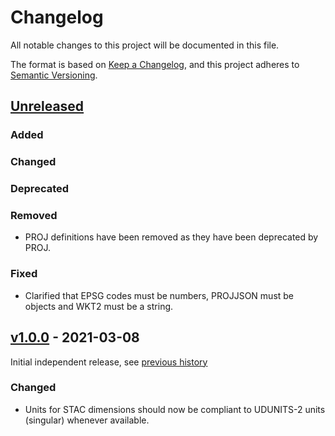 # Changelog
All notable changes to this project will be documented in this file.

The format is based on [Keep a Changelog](https://keepachangelog.com/en/1.0.0/),
and this project adheres to [Semantic Versioning](https://semver.org/spec/v2.0.0.html).

## [Unreleased]

### Added

### Changed

### Deprecated

### Removed

- PROJ definitions have been removed as they have been deprecated by PROJ.

### Fixed

- Clarified that EPSG codes must be numbers, PROJJSON must be objects and WKT2 must be a string.

## [v1.0.0] - 2021-03-08

Initial independent release, see [previous history](https://github.com/radiantearth/stac-spec/commits/v1.0.0-rc.1/extensions/datacube)

### Changed
- Units for STAC dimensions should now be compliant to UDUNITS-2 units (singular) whenever available.


[Unreleased]: <https://github.com/stac-extensions/datacube/compare/v1.0.0...HEAD>
[v1.0.0]: <https://github.com/stac-extensions/datacube/tree/v1.0.0>